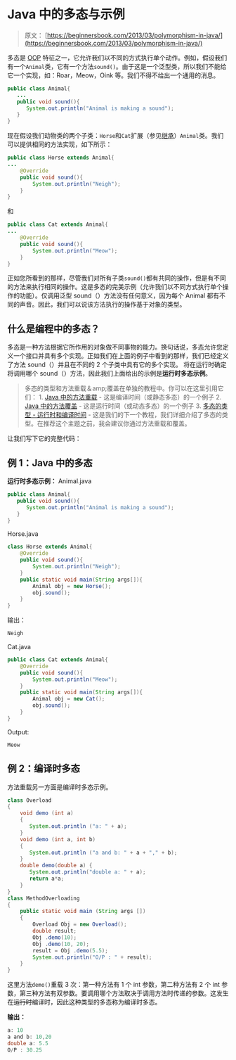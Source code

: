 # Java 中的多态与示例

> 原文： [https://beginnersbook.com/2013/03/polymorphism-in-java/](https://beginnersbook.com/2013/03/polymorphism-in-java/)

多态是 [OOP](https://beginnersbook.com/2013/04/oops-concepts/) 特征之一，它允许我们以不同的方式执行单个动作。例如，假设我们有一个`Animal`类，它有一个方法`sound()`。由于这是一个泛型类，所以我们不能给它一个实现，如：Roar，Meow，Oink 等。我们不得不给出一个通用的消息。

```java
public class Animal{
   ...
   public void sound(){
      System.out.println("Animal is making a sound");   
   }
}
```

现在假设我们动物类的两个子类：`Horse`和`Cat`扩展（参见[继承](https://beginnersbook.com/2013/03/inheritance-in-java/)）`Animal`类。我们可以提供相同的方法实现，如下所示：

```java
public class Horse extends Animal{
...
    @Override
    public void sound(){
        System.out.println("Neigh");
    }
}
```

和

```java
public class Cat extends Animal{
...
    @Override
    public void sound(){
        System.out.println("Meow");
    }
}
```

正如您所看到的那样，尽管我们对所有子类`sound()`都有共同的操作，但是有不同的方法来执行相同的操作。这是多态的完美示例（允许我们以不同方式执行单个操作的功能）。仅调用泛型 sound（）方法没有任何意义，因为每个 Animal 都有不同的声音。因此，我们可以说该方法执行的操作基于对象的类型。

## 什么是编程中的多态？

多态是一种方法根据它所作用的对象做不同事物的能力。换句话说，多态允许您定义一个接口并具有多个实现。正如我们在上面的例子中看到的那样，我们已经定义了方法 sound（）并且在不同的 2 个子类中具有它的多个实现。
将在运行时确定将调用哪个 sound（）方法，因此我们上面给出的示例是**运行时多态示例**。

> 多态的类型和方法重载＆amp;覆盖在单独的教程中。你可以在这里引用它们：
> 1\. [Java 中的方法重载](https://beginnersbook.com/2013/05/method-overloading/) - 这是编译时间（或静态多态）的一个例子
> 2\. [Java 中的方法覆盖](https://beginnersbook.com/2014/01/method-overriding-in-java-with-example/) - 这是运行时间（或动态多态）的一个例子
> 3\. [多态的类型 - 运行时和编译时间](https://beginnersbook.com/2013/04/runtime-compile-time-polymorphism/) - 这是我们的下一个教程，我们详细介绍了多态的类型。在推荐这个主题之前，我会建议你通过方法重载和覆盖。

让我们写下它的完整代码：

## 例 1：Java 中的多态

**运行时多态示例：**
Animal.java

```java
public class Animal{
   public void sound(){
      System.out.println("Animal is making a sound");   
   }
}
```

Horse.java

```java
class Horse extends Animal{
    @Override
    public void sound(){
        System.out.println("Neigh");
    }
    public static void main(String args[]){
    	Animal obj = new Horse();
    	obj.sound();
    }
}
```

输出：

```java
Neigh
```

Cat.java

```java
public class Cat extends Animal{
    @Override
    public void sound(){
        System.out.println("Meow");
    }
    public static void main(String args[]){
    	Animal obj = new Cat();
    	obj.sound();
    }
}
```

Output:

```java
Meow
```

## 例 2：编译时多态

方法重载另一方面是编译时多态示例。

```java
class Overload
{
    void demo (int a)
    {
       System.out.println ("a: " + a);
    }
    void demo (int a, int b)
    {
       System.out.println ("a and b: " + a + "," + b);
    }
    double demo(double a) {
       System.out.println("double a: " + a);
       return a*a;
    }
}
class MethodOverloading
{
    public static void main (String args [])
    {
        Overload Obj = new Overload();
        double result;
        Obj .demo(10);
        Obj .demo(10, 20);
        result = Obj .demo(5.5);
        System.out.println("O/P : " + result);
    }
}
```

这里方法`demo()`重载 3 次：第一种方法有 1 个 int 参数，第二种方法有 2 个 int 参数，第三种方法有双参数。要调用哪个方法取决于调用方法时传递的参数。这发生在~~运行时~~编译时，因此这种类型的多态称为编译时多态。

**输出：**

```java
a: 10
a and b: 10,20
double a: 5.5
O/P : 30.25
```